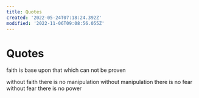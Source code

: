```yaml
---
title: Quotes
created: '2022-05-24T07:18:24.392Z'
modified: '2022-11-06T09:08:56.055Z'
---
```


# Quotes

faith is base upon that which can not be proven

without faith there is no manipulation
without manipulation there is no fear
without fear there is no power 

